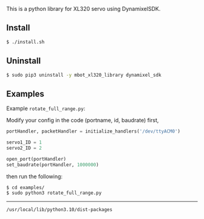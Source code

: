 This is a python library for XL320 servo using DynamixelSDK.

## Install
```bash
$ ./install.sh
```

## Uninstall
```bash
$ sudo pip3 uninstall -y mbot_xl320_library dynamixel_sdk
```
## Examples
Example `rotate_full_range.py`: 

Modify your config in the code (portname, id, baudrate) first,
```python
portHandler, packetHandler = initialize_handlers('/dev/ttyACM0')

servo1_ID = 1
servo2_ID = 2

open_port(portHandler)
set_baudrate(portHandler, 1000000)
```
then run the following:
```bash
$ cd examples/
$ sudo python3 rotate_full_range.py
```

---

`/usr/local/lib/python3.10/dist-packages`